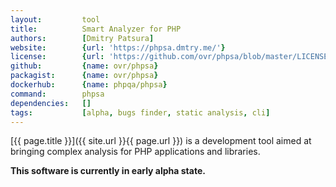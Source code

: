 ```yaml
---
layout:         tool
title:          Smart Analyzer for PHP
authors:        [Dmitry Patsura]
website:        {url: 'https://phpsa.dmtry.me/'}
license:        {url: 'https://github.com/ovr/phpsa/blob/master/LICENSE', label: 'MIT License'}
github:         {name: ovr/phpsa}
packagist:      {name: ovr/phpsa}               
dockerhub:      {name: phpqa/phpsa}     
command:        phpsa  
dependencies:   []
tags:           [alpha, bugs finder, static analysis, cli] 
---
```


[{{ page.title }}]({{ site.url }}{{ page.url }}) is a development tool aimed at bringing complex analysis for PHP applications and libraries.

<!--more--> 

**This software is currently in early alpha state.**
